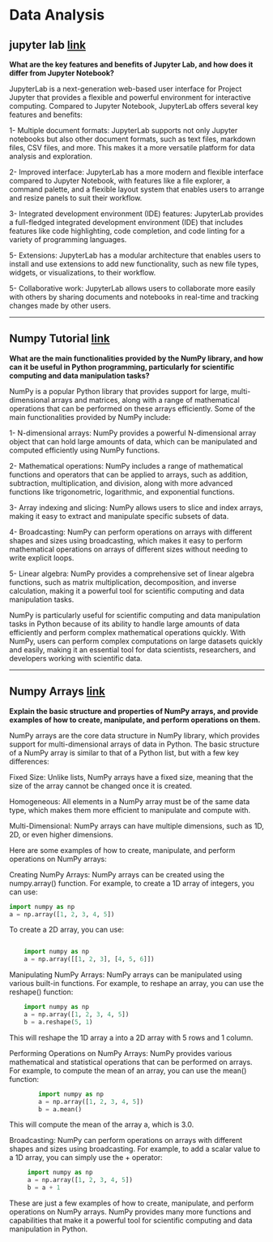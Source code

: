 # Data Analysis

## jupyter lab [link](https://jupyterlab.readthedocs.io/en/stable/getting_started/overview.html)

**What are the key features and benefits of Jupyter Lab, and how does it differ from Jupyter Notebook?**

JupyterLab is a next-generation web-based user interface for Project Jupyter that provides a flexible and powerful environment for interactive computing. Compared to Jupyter Notebook, JupyterLab offers several key features and benefits:

1- Multiple document formats: JupyterLab supports not only Jupyter notebooks but also other document formats, such as text files, markdown files, CSV files, and more. This makes it a more versatile platform for data analysis and exploration.

2- Improved interface: JupyterLab has a more modern and flexible interface compared to Jupyter Notebook, with features like a file explorer, a command palette, and a flexible layout system that enables users to arrange and resize panels to suit their workflow.

3- Integrated development environment (IDE) features: JupyterLab provides a full-fledged integrated development environment (IDE) that includes features like code highlighting, code completion, and code linting for a variety of programming languages.

5- Extensions: JupyterLab has a modular architecture that enables users to install and use extensions to add new functionality, such as new file types, widgets, or visualizations, to their workflow.

5- Collaborative work: JupyterLab allows users to collaborate more easily with others by sharing documents and notebooks in real-time and tracking changes made by other users.

------------------

## Numpy Tutorial [link](https://www.dataquest.io/blog/numpy-tutorial-python/)

**What are the main functionalities provided by the NumPy library, and how can it be useful in Python programming, particularly for scientific computing and data manipulation tasks?**

NumPy is a popular Python library that provides support for large, multi-dimensional arrays and matrices, along with a range of mathematical operations that can be performed on these arrays efficiently. Some of the main functionalities provided by NumPy include:

1- N-dimensional arrays: NumPy provides a powerful N-dimensional array object that can hold large amounts of data, which can be manipulated and computed efficiently using NumPy functions.

2- Mathematical operations: NumPy includes a range of mathematical functions and operators that can be applied to arrays, such as addition, subtraction, multiplication, and division, along with more advanced functions like trigonometric, logarithmic, and exponential functions.

3- Array indexing and slicing: NumPy allows users to slice and index arrays, making it easy to extract and manipulate specific subsets of data.

4- Broadcasting: NumPy can perform operations on arrays with different shapes and sizes using broadcasting, which makes it easy to perform mathematical operations on arrays of different sizes without needing to write explicit loops.

5- Linear algebra: NumPy provides a comprehensive set of linear algebra functions, such as matrix multiplication, decomposition, and inverse calculation, making it a powerful tool for scientific computing and data manipulation tasks.

NumPy is particularly useful for scientific computing and data manipulation tasks in Python because of its ability to handle large amounts of data efficiently and perform complex mathematical operations quickly. With NumPy, users can perform complex computations on large datasets quickly and easily, making it an essential tool for data scientists, researchers, and developers working with scientific data.

------------------

## Numpy Arrays [link](https://www.tutorialspoint.com/numpy/index.htm)

**Explain the basic structure and properties of NumPy arrays, and provide examples of how to create, manipulate, and perform operations on them.**

NumPy arrays are the core data structure in NumPy library, which provides support for multi-dimensional arrays of data in Python. The basic structure of a NumPy array is similar to that of a Python list, but with a few key differences:

Fixed Size: Unlike lists, NumPy arrays have a fixed size, meaning that the size of the array cannot be changed once it is created.

Homogeneous: All elements in a NumPy array must be of the same data type, which makes them more efficient to manipulate and compute with.

Multi-Dimensional: NumPy arrays can have multiple dimensions, such as 1D, 2D, or even higher dimensions.

Here are some examples of how to create, manipulate, and perform operations on NumPy arrays:

Creating NumPy Arrays: NumPy arrays can be created using the numpy.array() function. For example, to create a 1D array of integers, you can use:

```python
import numpy as np
a = np.array([1, 2, 3, 4, 5])
```

To create a 2D array, you can use:

```python

    import numpy as np
    a = np.array([[1, 2, 3], [4, 5, 6]])
```

Manipulating NumPy Arrays: NumPy arrays can be manipulated using various built-in functions. For example, to reshape an array, you can use the reshape() function:

```python
    import numpy as np
    a = np.array([1, 2, 3, 4, 5])
    b = a.reshape(5, 1)
```

This will reshape the 1D array a into a 2D array with 5 rows and 1 column.

Performing Operations on NumPy Arrays: NumPy provides various mathematical and statistical operations that can be performed on arrays. For example, to compute the mean of an array, you can use the mean() function:

```python
        import numpy as np
        a = np.array([1, 2, 3, 4, 5])
        b = a.mean()
```

This will compute the mean of the array a, which is 3.0.

Broadcasting: NumPy can perform operations on arrays with different shapes and sizes using broadcasting. For example, to add a scalar value to a 1D array, you can simply use the + operator:

```python
     import numpy as np
     a = np.array([1, 2, 3, 4, 5])
     b = a + 1
```

These are just a few examples of how to create, manipulate, and perform operations on NumPy arrays. NumPy provides many more functions and capabilities that make it a powerful tool for scientific computing and data manipulation in Python.
